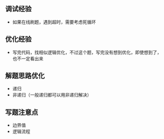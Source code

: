 
## 调试经验
* 如果在线刷题，遇到超时，需要考虑死循环


## 优化经验
* 写完代码，找相似逻辑优化，不过这个题，写完没有想到优化，即使想到了，也不一定看出来


## 解题思路优化
* 递归
* 非递归（一般递归都可以用非递归解决）


## 写题注意点
* 边界值
* 逻辑流程
